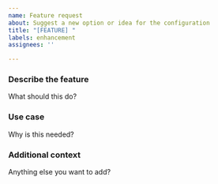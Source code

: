 ```yaml
---
name: Feature request
about: Suggest a new option or idea for the configuration
title: "[FEATURE] "
labels: enhancement
assignees: ''

---
```


### Describe the feature

What should this do?

### Use case

Why is this needed?

### Additional context

Anything else you want to add?
